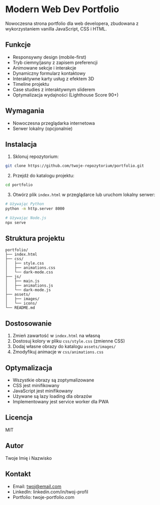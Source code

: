 # Modern Web Dev Portfolio

Nowoczesna strona portfolio dla web developera, zbudowana z wykorzystaniem vanilla JavaScript, CSS i HTML.

## Funkcje

- Responsywny design (mobile-first)
- Tryb ciemny/jasny z zapisem preferencji
- Animowane sekcje i interakcje
- Dynamiczny formularz kontaktowy
- Interaktywne karty usług z efektem 3D
- Timeline projektu
- Case studies z interaktywnym sliderem
- Optymalizacja wydajności (Lighthouse Score 90+)

## Wymagania

- Nowoczesna przeglądarka internetowa
- Serwer lokalny (opcjonalnie)

## Instalacja

1. Sklonuj repozytorium:
```bash
git clone https://github.com/twoje-repozytorium/portfolio.git
```

2. Przejdź do katalogu projektu:
```bash
cd portfolio
```

3. Otwórz plik `index.html` w przeglądarce lub uruchom lokalny serwer:
```bash
# Używając Python
python -m http.server 8000

# Używając Node.js
npx serve
```

## Struktura projektu

```
portfolio/
├── index.html
├── css/
│   ├── style.css
│   ├── animations.css
│   └── dark-mode.css
├── js/
│   ├── main.js
│   ├── animations.js
│   └── dark-mode.js
├── assets/
│   ├── images/
│   └── icons/
└── README.md
```

## Dostosowanie

1. Zmień zawartość w `index.html` na własną
2. Dostosuj kolory w pliku `css/style.css` (zmienne CSS)
3. Dodaj własne obrazy do katalogu `assets/images/`
4. Zmodyfikuj animacje w `css/animations.css`

## Optymalizacja

- Wszystkie obrazy są zoptymalizowane
- CSS jest minifikowany
- JavaScript jest minifikowany
- Używane są lazy loading dla obrazów
- Implementowany jest service worker dla PWA

## Licencja

MIT

## Autor

Twoje Imię i Nazwisko

## Kontakt

- Email: twoj@email.com
- LinkedIn: linkedin.com/in/twoj-profil
- Portfolio: twoje-portfolio.com 